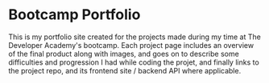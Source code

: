# Bootcamp Portfolio

This is my portfolio site created for the projects made during my time at The Developer Academy's bootcamp. Each project page includes an overview of the final product along with images, and goes on to describe some difficulties and progression I had while coding the projet, and finally links to the project repo, and its frontend site / backend API where applicable.

